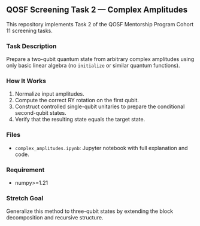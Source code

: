 
## QOSF Screening Task 2 — Complex Amplitudes

This repository implements Task 2 of the QOSF Mentorship Program Cohort 11 screening tasks.

### Task Description
Prepare a two-qubit quantum state from arbitrary complex amplitudes using only basic linear algebra (no `initialize` or similar quantum functions).

### How It Works
1. Normalize input amplitudes.
2. Compute the correct RY rotation on the first qubit.
3. Construct controlled single-qubit unitaries to prepare the conditional second-qubit states.
4. Verify that the resulting state equals the target state.

### Files
- `complex_amplitudes.ipynb`: Jupyter notebook with full explanation and code.

### Requirement
- numpy>=1.21

### Stretch Goal
Generalize this method to three-qubit states by extending the block decomposition and recursive structure.
